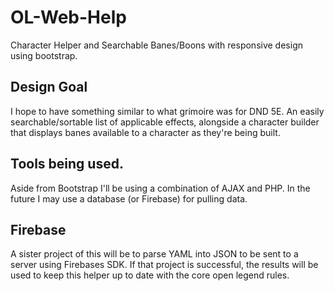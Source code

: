 # OL-Web-Help
Character Helper and Searchable Banes/Boons with responsive design using bootstrap.

## Design Goal
I hope to have something similar to what grimoire was for DND 5E. An easily searchable/sortable list
of applicable effects, alongside a character builder that displays banes available to a character as they're
being built.

## Tools being used.
Aside from Bootstrap I'll be using a combination of AJAX and PHP.
In the future I may use a database (or Firebase) for pulling data.

## Firebase
A sister project of this will be to parse YAML into JSON to be sent to a server using Firebases SDK.
If that project is successful, the results will be used to keep this helper up to date with the core open legend rules.
